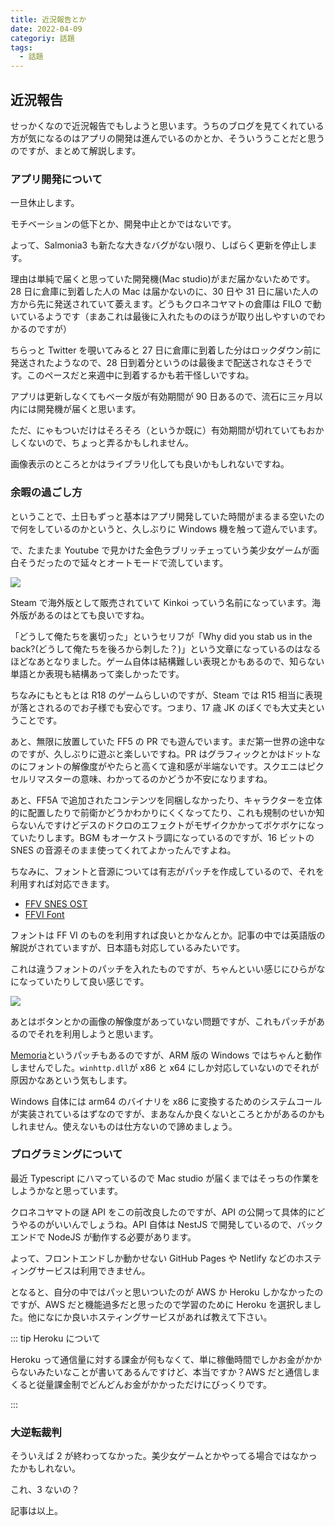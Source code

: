 ```yaml
---
title: 近況報告とか
date: 2022-04-09
categoriy: 話題
tags:
  - 話題
---
```


## 近況報告

せっかくなので近況報告でもしようと思います。うちのブログを見てくれている方が気になるのはアプリの開発は進んでいるのかとか、そういううことだと思うのですが、まとめて解説します。

### アプリ開発について

一旦休止します。

モチベーションの低下とか、開発中止とかではないです。

よって、Salmonia3 も新たな大きなバグがない限り、しばらく更新を停止します。

理由は単純で届くと思っていた開発機(Mac studio)がまだ届かないためです。28 日に倉庫に到着した人の Mac は届かないのに、30 日や 31 日に届いた人の方から先に発送されていて萎えます。どうもクロネコヤマトの倉庫は FILO で動いているようです（まあこれは最後に入れたもののほうが取り出しやすいのでわかるのですが）

ちらっと Twitter を覗いてみると 27 日に倉庫に到着した分はロックダウン前に発送されたようなので、28 日到着分というのは最後まで配送されなさそうです。このペースだと来週中に到着するかも若干怪しいですね。

アプリは更新しなくてもベータ版が有効期間が 90 日あるので、流石に三ヶ月以内には開発機が届くと思います。

ただ、にゃもついだけはそろそろ（というか既に）有効期間が切れていてもおかしくないので、ちょっと弄るかもしれません。

画像表示のところとかはライブラリ化しても良いかもしれないですね。

### 余暇の過ごし方

ということで、土日もずっと基本はアプリ開発していた時間がまるまる空いたので何をしているのかというと、久しぶりに Windows 機を触って遊んでいます。

で、たまたま Youtube で見かけた金色ラブリッチェっていう美少女ゲームが面白そうだったので延々とオートモードで流しています。

![](https://pbs.twimg.com/media/FP0Xa7LUYAYCN3b?format=jpg&name=large)

Steam で海外版として販売されていて Kinkoi っていう名前になっています。海外版があるのはとても良いですね。

「どうして俺たちを裏切った」というセリフが「Why did you stab us in the back?(どうして俺たちを後ろから刺した？)」という文章になっているのはなるほどなあとなりました。ゲーム自体は結構難しい表現とかもあるので、知らない単語とか表現も結構あって楽しかったです。

ちなみにもともとは R18 のゲームらしいのですが、Steam では R15 相当に表現が落とされるのでお子様でも安心です。つまり、17 歳 JK のぼくでも大丈夫ということです。

あと、無限に放置していた FF5 の PR でも遊んでいます。まだ第一世界の途中なのですが、久しぶりに遊ぶと楽しいですね。PR はグラフィックとかはドットなのにフォントの解像度がやたらと高くて違和感が半端ないです。スクエニはピクセルリマスターの意味、わかってるのかどうか不安になりますね。

あと、FF5A で追加されたコンテンツを同梱しなかったり、キャラクターを立体的に配置したりで前衛かどうかわかりにくくなってたり、これも規制のせいか知らないんですけどデスのドクロのエフェクトがモザイクかかってボケボケになっていたりします。BGM もオーケストラ調になっているのですが、16 ビットの SNES の音源そのまま使ってくれてよかったんですよね。

ちなみに、フォントと音源については有志がパッチを作成しているので、それを利用すれば対応できます。

- [FFV SNES OST](https://steamcommunity.com/groups/ff-modding/discussions/1/5017567849301003819/)
- [FFVI Font](https://www.naguide.com/final-fantasy-v-snes-font-for-pixel-remaster/)

フォントは FF VI のものを利用すれば良いとかなんとか。記事の中では英語版の解説がされていますが、日本語も対応しているみたいです。

これは違うフォントのパッチを入れたものですが、ちゃんといい感じにひらがなになっていたりして良い感じです。

![](https://pbs.twimg.com/media/FP4QbemaIAYmhLZ?format=jpg&name=large)

あとはボタンとかの画像の解像度があっていない問題ですが、これもパッチがあるのでそれを利用しようと思います。

[Memoria](https://github.com/Albeoris/Memoria.FFPR)というパッチもあるのですが、ARM 版の Windows ではちゃんと動作しませんでした。`winhttp.dll`が x86 と x64 にしか対応していないのでそれが原因かなあという気もします。

Windows 自体には arm64 のバイナリを x86 に変換するためのシステムコールが実装されているはずなのですが、まあなんか良くないところとかがあるのかもしれません。使えないものは仕方ないので諦めましょう。

### プログラミングについて

最近 Typescript にハマっているので Mac studio が届くまではそっちの作業をしようかなと思っています。

クロネコヤマトの謎 API をこの前改良したのですが、API の公開って具体的にどうやるのがいいんでしょうね。API 自体は NestJS で開発しているので、バックエンドで NodeJS が動作する必要があります。

よって、フロントエンドしか動かせない GitHub Pages や Netlify などのホスティングサービスは利用できません。

となると、自分の中ではパッと思いついたのが AWS か Heroku しかなかったのですが、AWS だと機能過多だと思ったので学習のために Heroku を選択しました。他になにか良いホスティングサービスがあれば教えて下さい。

::: tip Heroku について

Heroku って通信量に対する課金が何もなくて、単に稼働時間でしかお金がかからないみたいなことが書いてあるんですけど、本当ですか？AWS だと通信しまくると従量課金制でどんどんお金がかかっただけにびっくりです。

:::

### 大逆転裁判

そういえば 2 が終わってなかった。美少女ゲームとかやってる場合ではなかったかもしれない。

これ、3 ないの？

記事は以上。
